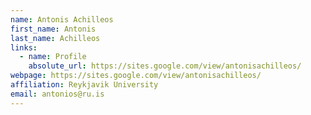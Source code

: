 ```yaml
---
name: Antonis Achilleos
first_name: Antonis
last_name: Achilleos
links:
  - name: Profile
    absolute_url: https://sites.google.com/view/antonisachilleos/
webpage: https://sites.google.com/view/antonisachilleos/
affiliation: Reykjavik University
email: antonios@ru.is
---
```

